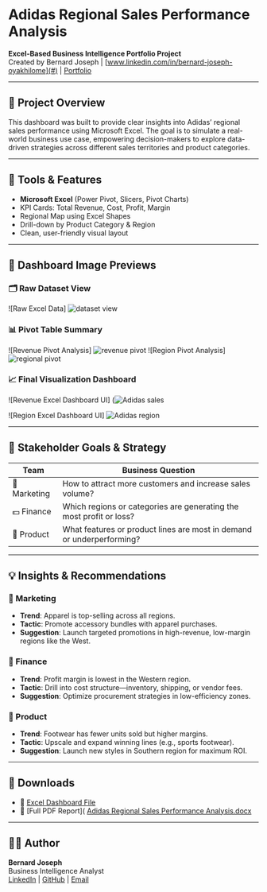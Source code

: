 # Adidas Regional Sales Performance Analysis

**Excel-Based Business Intelligence Portfolio Project**  
Created by Bernard Joseph | [www.linkedin.com/in/bernard-joseph-oyakhilome](#) | [Portfolio](#)

---

## 📌 Project Overview

This dashboard was built to provide clear insights into Adidas’ regional sales performance using Microsoft Excel. The goal is to simulate a real-world business use case, empowering decision-makers to explore data-driven strategies across different sales territories and product categories.

---

## 🧰 Tools & Features

- **Microsoft Excel** (Power Pivot, Slicers, Pivot Charts)
- KPI Cards: Total Revenue, Cost, Profit, Margin
- Regional Map using Excel Shapes
- Drill-down by Product Category & Region
- Clean, user-friendly visual layout

---

## 📸 Dashboard Image Previews

### 🗂️ Raw Dataset View  
![Raw Excel Data] ![dataset view](https://github.com/user-attachments/assets/0e1e213c-4cce-43ad-b29f-70ffb4e5e162)

### 📊 Pivot Table Summary  
![Revenue Pivot Analysis] 
![revenue pivot](https://github.com/user-attachments/assets/68222aeb-8250-4cf1-a91d-f77fa1484e89)
![Region Pivot Analysis]
![regional pivot](https://github.com/user-attachments/assets/bac8506a-ff6a-48cf-a4fa-b94d6285f994)


### 📈 Final Visualization Dashboard  
![Revenue Excel Dashboard UI]
(![Adidas sales](https://github.com/user-attachments/assets/c978c345-7826-48f6-aec0-21ddfdf6cab9)

![Region Excel Dashboard UI]
 ![Adidas region](https://github.com/user-attachments/assets/52017e03-0dff-422f-80f1-480dfca4c68f)

---

## 👥 Stakeholder Goals & Strategy

| Team         | Business Question |
|--------------|--------------------|
| 📢 Marketing | How to attract more customers and increase sales volume? |
| 💵 Finance   | Which regions or categories are generating the most profit or loss? |
| 🧪 Product   | What features or product lines are most in demand or underperforming? |

---

## 💡 Insights & Recommendations

### 🎯 Marketing
- **Trend**: Apparel is top-selling across all regions.
- **Tactic**: Promote accessory bundles with apparel purchases.
- **Suggestion**: Launch targeted promotions in high-revenue, low-margin regions like the West.

### 🧾 Finance
- **Trend**: Profit margin is lowest in the Western region.
- **Tactic**: Drill into cost structure—inventory, shipping, or vendor fees.
- **Suggestion**: Optimize procurement strategies in low-efficiency zones.

### 👟 Product
- **Trend**: Footwear has fewer units sold but higher margins.
- **Tactic**: Upscale and expand winning lines (e.g., sports footwear).
- **Suggestion**: Launch new styles in Southern region for maximum ROI.

---

## 📎 Downloads

- 🔽 [Excel Dashboard File](#)
- 📄 [Full PDF Report]( [Adidas Regional Sales Performance Analysis.docx](https://github.com/user-attachments/files/21555048/Adidas.Regional.Sales.Performance.Analysis.docx)


---

## 🙋‍♂️ Author

**Bernard Joseph**  
Business Intelligence Analyst  
[LinkedIn](#) | [GitHub](#) | [Email](#)
